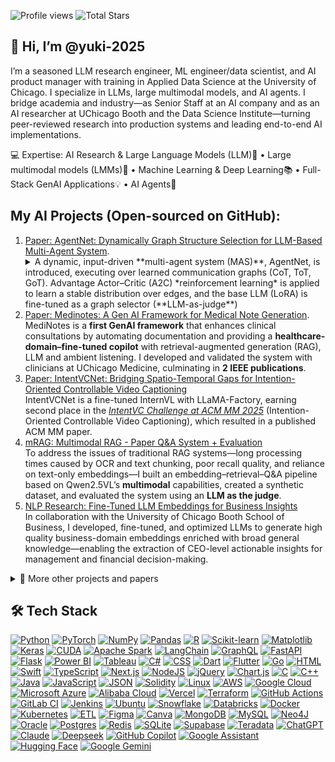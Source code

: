 ![Profile views](https://komarev.com/ghpvc/?username=yuki-2025&label=Profile%20views)  ![Total Stars](https://img.shields.io/badge/dynamic/json?url=https://api.github-star-counter.workers.dev/user/yuki-2025&query=%24.stars&label=Stars&logo=github)

🤗 Hi, I’m @yuki-2025
-
I’m a seasoned LLM research engineer, ML engineer/data scientist, and AI product manager with training in Applied Data Science at the University of Chicago. I specialize in LLMs, large multimodal models, and AI agents. I bridge academia and industry—as Senior Staff at an AI company and as an AI researcher at UChicago Booth and the Data Science Institute—turning peer-reviewed research into production systems and leading end-to-end AI implementations.

💻 Expertise: AI Research & Large Language Models (LLM)🤖  • Large multimodal models (LMMs)🎵  • Machine Learning & Deep Learning📚   • Full-Stack GenAI Applications💡  • AI Agents🧠

My AI Projects (Open-sourced on GitHub):
-
1. [Paper: AgentNet: Dynamically Graph Structure Selection for LLM-Based Multi-Agent System](https://github.com/yuki-2025/Dyna_Swarm). 
   <details>  <summary>A dynamic, input-driven **multi-agent system (MAS)**, AgentNet, is introduced, executing over learned communication graphs (CoT, ToT, GoT). Advantage Actor–Critic (A2C) *reinforcement learning* is applied to learn a stable distribution over edges, and the base LLM (LoRA) is fine-tuned as a graph selector (**LLM-as-judge**)</summary>
    to choose the best topology per input. The approach achieves **state-of-the-art** (SOTA) performance on structured **reasoning** tasks (Crossword, Game-of-24, MMLU, BBH) and **code generation** (HumanEval), while maintaining latency comparable to CoT/ToT-style and static-swarm baselines. (Paper under review at EMNLP).</details>
2. [Paper: Medinotes: A Gen AI Framework for Medical Note Generation](https://github.com/yuki-2025/MediNotes).  
   MediNotes is a **first GenAI framework** that enhances clinical consultations by automating documentation and providing a **healthcare-domain–fine-tuned copilot** with retrieval-augmented generation (RAG), LLM and ambient listening. I developed and validated the system with clinicians at UChicago Medicine, culminating in **2 IEEE publications**.
3. [Paper: IntentVCNet: Bridging Spatio-Temporal Gaps for Intention-Oriented Controllable Video Captioning](https://github.com/thqiu0419/IntentVCNet) </br>
   IntentVCNet is a fine-tuned InternVL with LLaMA-Factory, earning second place in the [*IntentVC Challenge at ACM MM 2025*](https://www.aclweb.org/portal/content/intentvc-challenge-acm-mm-2025-intention-oriented-controllable-video-captioning) (Intention-Oriented Controllable Video Captioning), which resulted in a published ACM MM paper.
4. [mRAG: Multimodal RAG - Paper Q&A System + Evaluation](https://github.com/yuki-2025/mRAG) </br>
    To address the issues of traditional RAG systems—long processing times caused by OCR and text chunking, poor recall quality, and reliance on text-only embeddings—I built an embedding–retrieval–Q&A pipeline based on Qwen2.5VL’s **multimodal** capabilities, created a synthetic dataset, and evaluated the system using an **LLM as the judge**.
5. [NLP Research: Fine-Tuned LLM Embeddings for Business Insights](https://github.com/yuki-2025/embedding_project) </br> In collaboration with the University of Chicago Booth School of Business, I developed, fine-tuned, and optimized LLMs to generate high quality business-domain embeddings enriched with broad general knowledge—enabling the extraction of CEO-level actionable insights for management and financial decision-making.
<details>
  <summary>📂 More other projects and papers</summary>

   6. [Uchicago AI Hackathon 2024](https://github.com/yuki-2025/Ai-hackathon)
   Won 2nd place at the UChicago DSI AI Hackathon 2024 with a RAG medical Q&A chatbot. Built using **LangChain** for orchestration, **PostgreSQL** with vector embeddings for **hybrid search**, Streamlit for the front end, and **Google Cloud Vertex AI** to **fine-tune** and host **Llama 3-8B**, enabling secure access to patient records and general medical question answering.
   7. [Fine-Tuning Llama 3-8B for Structured Math Reasoning](https://github.com/yuki-2025/llama3-8b-fine-tuning-math) 
This project involves **fine-tuning Llama3 8b** to generate **JSON formats** for arithmetic questions and further post-process the output to perform calculations. This method incorporates the latest fine-tuning techniques such as **Qlora, Unsloth, and PEFT**. It enables faster training speeds and requires fewer computational resources.
   8. [AI Salesman](https://github.com/yuki-2025/RAG_projects/blob/main/Recommendation_LLM.ipynb)
   Built an AI-powered RAG hybrid search recommendation system using RAG that lets customers search products with filters like price. Implemented with **LangChain, LLMs, and pgvector in PostgreSQL** to segment product descriptions, generate embeddings, and deliver relevant recommendations.
   9. [Agentic RAG](https://github.com/yuki-2025/RAG_projects/blob/main/notebooks/en/agent_rag.ipynb)
      Built an Agentic RAG workflow with **smolagents**, wrapping retrieval as an agent tool for dynamic document search, compared against *standard RAG (embedding + FAISS + LLM)*, and evaluated with **LLM-as-a-Judge**.
   11. Computer Vision (CV) collection <br> 
      ✦ [Style Transfer:](https://github.com/yuki-2025/cv_workshops/blob/main/style_transfer.ipynb) Implementing style transfer with TensorFlow/Keras <br>
      ✦ [MLflow:](https://github.com/yuki-2025/cv_workshops/blob/main/MLFlow.ipynb) Tutorial on using MLflow for experiment tracking <br>
      ✦ [Image Search RAG:](https://github.com/yuki-2025?page=2&tab=repositories) Image-based search system using RAG with Qdrant and Streamlit (search images by image input) <br>
      ✦ [Roboflow](https://github.com/yuki-2025/Roboflow): Step-by-step guide to annotating images and training a coin-detection model on Roboflow <br>
      ✦ [Aircraft Detection:](https://github.com/yuki-2025/CV_AircraftDetection) Training a YOLO model for military aircraft detection and model evaluation <br>
   12. Reproduced SOTA Research Papers <br> 
      ✦ Stanford Alpaca 7B – [dataset curation](https://github.com/yuki-2025/Reproduce_Paper/blob/main/DataMaker_for_Alpaca_style_custom_dataset.ipynb) and [instruction tuning of LLaMA](https://github.com/yuki-2025/Reproduce_Paper/blob/main/Alpaca_%2B_Llama_3_8b_full_example.ipynb) to achieve GPT-3.5-comparable performance. <br>
      ✦ [LLaVA](https://yuki-blog1.vercel.app/article/llava) – full training workflow to reproduce the multimodal model.<br>
      ✦ [LLaVA + RAG](https://github.com/yuki-2025/Reproduce_Paper/blob/main/Inference_with_LLaVa_for_multimodal_generation.ipynb) – semi-structured and multimodal retrieval-augmented generation. <br>
      ✦ [NanoGPT](https://github.com/yuki-2025/Reproduce_Paper/blob/main/gpt_dev.ipynb) – training a GPT model from scratch to understand Transformer internals. <br>
      ✦ [RAFT](https://github.com/yuki-2025/Reproduce_Paper/blob/main/RAFT_Finetuning_Starling7b.ipynb) – combining fine-tuning and RAG for improved retrieval performance. <br>
   13. Recommendation System <br>
      ✦ [Instacart Market Basket Analysis using PySpark](https://github.com/yuki-2025/recommendation-system/blob/main/Instacart-AssociationMining%20%281%29.ipynb) 
      Developed a scalable **market-basket analysis pipeline** on Instacart order data using **PySpar**k MLlib’s FPGrowth. Processed millions of transactions to extract **frequent itemsets** (≥1% support) and generated **association rules** (≥20% confidence, lift >1.5) for **co-purchase recommendations** (“customers who bought X also bought Y”).<br>
      ✦ [Collaborative Filtering Recommendation](https://github.com/yuki-2025/recommendation-system/blob/main/MovieRecommender%20%281%29.ipynb)
      Use PySpark to load and clean the data, train an **ALS model**, and Generate Top-10 movie recommendations for all users. Provide Top-10 recommendations for a specified subset of users. Identify the most likely users for a given set of movies.Make rating predictions and evaluate the model performance using RMSE.<br>
      ✦ [Two-Tower Recommendation System](https://github.com/yuki-2025/recommendation-system/blob/main/two_tower_final.ipynb)
        Use PySpark and **Spark SQL to clean**, join, and engineer user–item interaction features at scale. Encode movie titles with **SentenceTransformer** and load **user/item** metadata into **pandas** for downstream processing. Build and train a **Two-Tower neural network** in **PyTorch** that learns *user and item embeddings* via **contrastive loss**. Persist item embeddings in **Redis** as a vector database and leverage RedisVL for approximate **nearest-neighbor search** to return Top-K movie recommendations.<br>
   14. Useful apps and tools:
       - [Video_subtitle_generater:](https://github.com/yuki-2025/video_subtitle) Generate subtitles from an audio/video file, using OpenAI's Whisper model. Support multiple language.I take notes when learning from videos. It’s handy to have transcripts, and capturing that data is also useful for model training.
       - [Google Drive Helper:](https://github.com/yuki-2025/google_drive_helper ) The code I always use in my project when come to Google Cloud Platform. Instantly delete files, download them, edit permissions, and transfer ownership in bulk – all in just a few seconds.
       - [Blockchain apps:](https://github.com/yuki-2025/blockchain) 2 apps that run smart contracts and blockchain routes to demonstrate key blockchain principles: decentralization, immutability, Proof of Work (PoW), and transparency

</details>


## 🛠️ Tech Stack

[![Python](https://img.shields.io/badge/Python-3776AB?logo=python&logoColor=fff)](#) <!--Data Science & ML:<br> -->
[![PyTorch](https://img.shields.io/badge/PyTorch-ee4c2c?logo=pytorch&logoColor=white)](#)
[![NumPy](https://img.shields.io/badge/NumPy-4DABCF?logo=numpy&logoColor=fff)](#)
[![Pandas](https://img.shields.io/badge/Pandas-150458?logo=pandas&logoColor=fff)](#)
[![R](https://img.shields.io/badge/R-%23276DC3.svg?logo=r&logoColor=white)](#)
[![Scikit-learn](https://img.shields.io/badge/-scikit--learn-%23F7931E?logo=scikit-learn&logoColor=white)](#)
[![Matplotlib](https://custom-icon-badges.demolab.com/badge/Matplotlib-71D291?logo=matplotlib&logoColor=fff)](#)
[![Keras](https://img.shields.io/badge/Keras-D00000?logo=keras&logoColor=fff)](#)
[![CUDA](https://img.shields.io/badge/CUDA-76B900?logo=nvidia&logoColor=fff)](#)
[![Apache Spark](https://img.shields.io/badge/Apache%20Spark-E25A1C?logo=apachespark&logoColor=fff)](#)
[![LangChain](https://img.shields.io/badge/LangChain-1c3c3c.svg?logo=langchain&logoColor=white)](#)
[![GraphQL](https://img.shields.io/badge/GraphQL-E10098?logo=graphql&logoColor=fff)](#) 
[![FastAPI](https://img.shields.io/badge/FastAPI-009485.svg?logo=fastapi&logoColor=white)](#)
[![Flask](https://img.shields.io/badge/Flask-000?logo=flask&logoColor=fff)](#)
[![Power BI](https://custom-icon-badges.demolab.com/badge/Power%20BI-F1C912?logo=power-bi&logoColor=fff)](#)
[![Tableau](https://custom-icon-badges.demolab.com/badge/Tableau-0176D3?logo=tableau&logoColor=fff)](#)
[![C#](https://custom-icon-badges.demolab.com/badge/C%23-%23239120.svg?logo=cshrp&logoColor=white)](#) <!-- Full stack - APP & Web : <br> -->
[![CSS](https://img.shields.io/badge/CSS-639?logo=css&logoColor=fff)](#)
[![Dart](https://img.shields.io/badge/Dart-%230175C2.svg?logo=dart&logoColor=white)](#)
[![Flutter](https://img.shields.io/badge/Flutter-02569B?logo=flutter&logoColor=fff)](#)
[![Go](https://img.shields.io/badge/Go-%2300ADD8.svg?&logo=go&logoColor=white)](#)
[![HTML](https://img.shields.io/badge/HTML-%23E34F26.svg?logo=html5&logoColor=white)](#) 
[![Swift](https://img.shields.io/badge/Swift-F54A2A?logo=swift&logoColor=white)](#)
[![TypeScript](https://img.shields.io/badge/TypeScript-3178C6?logo=typescript&logoColor=fff)](#)
[![Next.js](https://img.shields.io/badge/Next.js-black?logo=next.js&logoColor=white)](#)
[![NodeJS](https://img.shields.io/badge/Node.js-6DA55F?logo=node.js&logoColor=white)](#)
[![jQuery](https://img.shields.io/badge/jQuery-0769AD?logo=jquery&logoColor=fff)](#)
[![Chart.js](https://img.shields.io/badge/Chart.js-FF6384?logo=chartdotjs&logoColor=fff)](#)
[![C](https://img.shields.io/badge/C-00599C?logo=c&logoColor=white)](#)
[![C++](https://img.shields.io/badge/C++-%2300599C.svg?logo=c%2B%2B&logoColor=white)](#)
[![Java](https://img.shields.io/badge/Java-%23ED8B00.svg?logo=openjdk&logoColor=white)](#)
[![JavaScript](https://img.shields.io/badge/JavaScript-F7DF1E?logo=javascript&logoColor=000)](#)
[![JSON](https://img.shields.io/badge/JSON-000?logo=json&logoColor=fff)](#)
[![Solidity](https://img.shields.io/badge/Solidity-363636?logo=solidity&logoColor=fff)](#)
[![Linux](https://img.shields.io/badge/Linux-FCC624?logo=linux&logoColor=black)](#) <!-- cloud infra -->
[![AWS](https://custom-icon-badges.demolab.com/badge/AWS-%23FF9900.svg?logo=aws&logoColor=white)](#)
[![Google Cloud](https://img.shields.io/badge/Google%20Cloud-%234285F4.svg?logo=google-cloud&logoColor=white)](#)
[![Microsoft Azure](https://custom-icon-badges.demolab.com/badge/Microsoft%20Azure-0089D6?logo=msazure&logoColor=white)](#)
[![Alibaba Cloud](https://img.shields.io/badge/AlibabaCloud-%23FF6701.svg?logo=alibabacloud&logoColor=white)](#)
[![Vercel](https://img.shields.io/badge/Vercel-%23000000.svg?logo=vercel&logoColor=white)](#)
[![Terraform](https://img.shields.io/badge/Terraform-844FBA?logo=terraform&logoColor=fff)](#)
[![GitHub Actions](https://img.shields.io/badge/GitHub_Actions-2088FF?logo=github-actions&logoColor=white)](#)
[![GitLab CI](https://img.shields.io/badge/GitLab%20CI-FC6D26?logo=gitlab&logoColor=fff)](#)
[![Jenkins](https://img.shields.io/badge/Jenkins-D24939?logo=jenkins&logoColor=white)](#)
[![Ubuntu](https://img.shields.io/badge/Ubuntu-E95420?logo=ubuntu&logoColor=white)](#)
[![Snowflake](https://img.shields.io/badge/Snowflake-29B5E8?logo=snowflake&logoColor=fff)](#)
[![Databricks](https://img.shields.io/badge/Databricks-FF3621?logo=databricks&logoColor=fff)](#)
[![Docker](https://img.shields.io/badge/Docker-2496ED?logo=docker&logoColor=fff)](#)
[![Kubernetes](https://img.shields.io/badge/Kubernetes-326CE5?logo=kubernetes&logoColor=fff)](#)
[![ETL](https://custom-icon-badges.demolab.com/badge/ETL-9370DB?logo=etl-logo&logoColor=fff)](#) 
[![Figma](https://img.shields.io/badge/Figma-F24E1E?logo=figma&logoColor=white)](#) <!-- design -->
[![Canva](https://img.shields.io/badge/Canva-%2300C4CC.svg?&logo=Canva&logoColor=white)](#)
[![MongoDB](https://img.shields.io/badge/MongoDB-%234ea94b.svg?logo=mongodb&logoColor=white)](#)
[![MySQL](https://img.shields.io/badge/MySQL-4479A1?logo=mysql&logoColor=fff)](#)
[![Neo4J](https://img.shields.io/badge/Neo4j-008CC1?logo=neo4j&logoColor=white)](#)
[![Oracle](https://custom-icon-badges.demolab.com/badge/Oracle-F80000?logo=oracle&logoColor=fff)](#)
[![Postgres](https://img.shields.io/badge/Postgres-%23316192.svg?logo=postgresql&logoColor=white)](#)
[![Redis](https://img.shields.io/badge/Redis-%23DD0031.svg?logo=redis&logoColor=white)](#)
[![SQLite](https://img.shields.io/badge/SQLite-%2307405e.svg?logo=sqlite&logoColor=white)](#)
[![Supabase](https://img.shields.io/badge/Supabase-3FCF8E?logo=supabase&logoColor=fff)](#)
[![Teradata](https://img.shields.io/badge/Teradata-F37440?logo=teradata&logoColor=fff)](#)
[![ChatGPT](https://img.shields.io/badge/ChatGPT-74aa9c?logo=openai&logoColor=white)](#)      <!-- ai -->
[![Claude](https://img.shields.io/badge/Claude-D97757?logo=claude&logoColor=fff)](#)
[![Deepseek](https://custom-icon-badges.demolab.com/badge/Deepseek-4D6BFF?logo=deepseek&logoColor=fff)](#) 
[![GitHub Copilot](https://img.shields.io/badge/GitHub%20Copilot-000?logo=githubcopilot&logoColor=fff)](#)
[![Google Assistant](https://img.shields.io/badge/Google%20Assistant-4285F4?logo=googleassistant&logoColor=fff)](#)
[![Hugging Face](https://img.shields.io/badge/Hugging%20Face-FFD21E?logo=huggingface&logoColor=000)](#)
[![Google Gemini](https://img.shields.io/badge/Google%20Gemini-886FBF?logo=googlegemini&logoColor=fff)](#)




<!---
yuki-2025/yuki-2025 is a ✨ special ✨ repository because its `README.md` (this file) appears on your GitHub profile.
You can click the Preview link to take a look at your changes.
[![GitHub followers](https://img.shields.io/github/followers/yuki-2025?label=Followers&logo=github)](https://github.com/yuki-2025?tab=followers)
![My GitHub stats](https://github-readme-stats.vercel.app/api?username=yuki-2025&show_icons=true&theme=default&count_private=true) 
![Top Langs](https://github-readme-stats.vercel.app/api/top-langs/?username=yuki-2025&layout=compact&theme=default)
![GitHub Streak](https://github-readme-streak-stats.herokuapp.com/?user=yuki-2025&theme=default)
![GitHub Activity Graph](https://github-readme-activity-graph.vercel.app/graph?username=yuki-2025&theme=github)
![Python](https://img.shields.io/badge/Python-3776AB?style=for-the-badge&logo=python&logoColor=white)
![PyTorch](https://img.shields.io/badge/PyTorch-EE4C2C?style=for-the-badge&logo=pytorch&logoColor=white)
![NumPy](https://img.shields.io/badge/Numpy-013243?style=for-the-badge&logo=numpy&logoColor=white)
![Pandas](https://img.shields.io/badge/Pandas-150458?style=for-the-badge&logo=pandas&logoColor=white)
[![My Skills](https://skillicons.dev/icons?i=python,pytorch,sklearn,r,java,cpp,js,solidity,flask,react,html,css,postgres,mysql,mongodb,redis,docker,kubernetes,aws,gcp,azure,linux,git,vercel)](https://skillicons.dev)



--->
